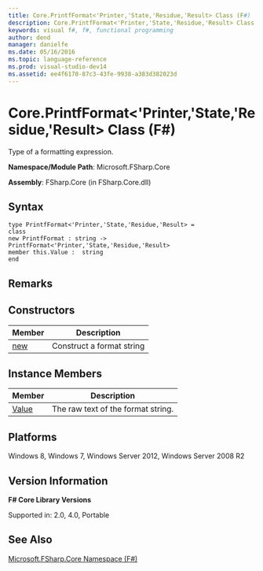 ```yaml
---
title: Core.PrintfFormat<'Printer,'State,'Residue,'Result> Class (F#)
description: Core.PrintfFormat<'Printer,'State,'Residue,'Result> Class (F#)
keywords: visual f#, f#, functional programming
author: dend
manager: danielfe
ms.date: 05/16/2016
ms.topic: language-reference
ms.prod: visual-studio-dev14
ms.assetid: ee4f6170-87c3-43fe-9938-a383d382023d 
---
```


# Core.PrintfFormat<'Printer,'State,'Residue,'Result> Class (F#)

Type of a formatting expression.

**Namespace/Module Path**: Microsoft.FSharp.Core

**Assembly**: FSharp.Core (in FSharp.Core.dll)


## Syntax

```
type PrintfFormat<'Printer,'State,'Residue,'Result> =
class
new PrintfFormat : string -> PrintfFormat<'Printer,'State,'Residue,'Result>
member this.Value :  string
end
```

## Remarks

## Constructors


|Member|Description|
|------|-----------|
|[new](https://msdn.microsoft.com/library/50bab7ac-6c04-4aa0-b9f5-20237360a6be)|Construct a format string|

## Instance Members


|Member|Description|
|------|-----------|
|[Value](https://msdn.microsoft.com/library/b86720ee-e24f-4050-a48a-14dab8fba7c9)|The raw text of the format string.|

## Platforms
Windows 8, Windows 7, Windows Server 2012, Windows Server 2008 R2


## Version Information
**F# Core Library Versions**

Supported in: 2.0, 4.0, Portable




## See Also
[Microsoft.FSharp.Core Namespace &#40;F&#35;&#41;](Microsoft.FSharp.Core-Namespace-%5BFSharp%5D.md)

